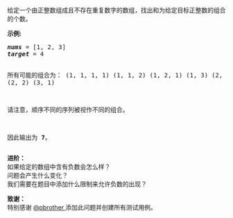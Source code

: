<html>
 <body>
  <p>
   给定一个由正整数组成且不存在重复数字的数组，找出和为给定目标正整数的组合的个数。
  </p>
  <p>
   <strong>
    示例:
   </strong>
  </p>
  <pre>
<em><strong>nums</strong></em> = [1, 2, 3]
<em><strong>target</strong></em> = 4

所有可能的组合为：
(1, 1, 1, 1)
(1, 1, 2)
(1, 2, 1)
(1, 3)
(2, 1, 1)
(2, 2)
(3, 1)

请注意，顺序不同的序列被视作不同的组合。

因此输出为 <strong>7</strong>。
</pre>
  <p>
   <strong>
    进阶：
   </strong>
   <br/>
   如果给定的数组中含有负数会怎么样？
   <br/>
   问题会产生什么变化？
   <br/>
   我们需要在题目中添加什么限制来允许负数的出现？
  </p>
  <p>
   <strong>
    致谢：
   </strong>
   <br/>
   特别感谢
   <a href="https://leetcode.com/pbrother/">
    @pbrother
   </a>
   添加此问题并创建所有测试用例。
  </p>
 </body>
</html>